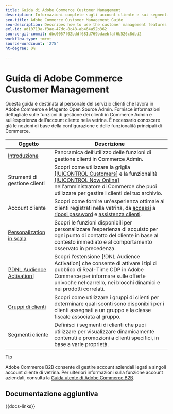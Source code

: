```yaml
---
title: Guida di Adobe Commerce Customer Management
description: Informazioni complete sugli account cliente e sui segmenti per gli amministratori di Adobe Commerce e Magento Open Source, inclusa la configurazione.
seo-title: Adobe Commerce Customer Management Guide
seo-description: Describes how to use the customer management features in Adobe Commerce or Magento Open Source.
exl-id: ad10713a-f3ae-47dc-8c48-ab464a52b362
source-git-commit: dbc0057f02bddf681d769bdaebfaf6b526c8dbd2
workflow-type: tm+mt
source-wordcount: '275'
ht-degree: 0%

---
```



# Guida di Adobe Commerce Customer Management

Questa guida è destinata al personale del servizio clienti che lavora in Adobe Commerce e Magento Open Source Admin. Fornisce informazioni dettagliate sulle funzioni di gestione dei clienti in Commerce Admin e sull’esperienza dell’account cliente nella vetrina. È necessario conoscere già le nozioni di base della configurazione e delle funzionalità principali di Commerce.

| Oggetto | Descrizione |
| ------- | ----------- |
| [Introduzione](customers-introduction.md) | Panoramica dell’utilizzo delle funzioni di gestione clienti in Commerce Admin. |
| Strumenti di gestione clienti | Scopri come utilizzare la griglia [[!UICONTROL Customers]](customers-all.md) e la funzionalità [[!UICONTROL Now Online]](now-online.md) nell&#39;amministratore di Commerce che puoi utilizzare per gestire i clienti del tuo archivio. |
| Account cliente | Scopri come fornire un&#39;esperienza ottimale ai clienti registrati nella vetrina, da [accessi](login-landing-page.md) a [riposi password](password-reset.md) e [assistenza clienti](login-as-customer.md). |
| [Personalization in scala](personalize-scale.md) | Scopri le funzioni disponibili per personalizzare l’esperienza di acquisto per ogni punto di contatto del cliente in base al contesto immediato e al comportamento osservato in precedenza. |
| [[!DNL Audience Activation]](audience-activation.md) | Scopri l’estensione [!DNL Audience Activation] che consente di attivare i tipi di pubblico di Real-Time CDP in Adobe Commerce per informare sulle offerte univoche nel carrello, nei blocchi dinamici e nei prodotti correlati. |
| [Gruppi di clienti](customer-groups.md) | Scopri come utilizzare i gruppi di clienti per determinare quali sconti sono disponibili per i clienti assegnati a un gruppo e la classe fiscale associata al gruppo. |
| [Segmenti cliente](customer-segments.md) | Definisci i segmenti di clienti che puoi utilizzare per visualizzare dinamicamente contenuti e promozioni a clienti specifici, in base a varie proprietà. |

>[!TIP]
>
>Adobe Commerce B2B consente di gestire account aziendali legati a singoli account cliente di vetrina. Per ulteriori informazioni sulla funzione account aziendali, consulta la [Guida utente di Adobe Commerce B2B](../b2b/account-companies.md).

## Documentazione aggiuntiva

{{docs-links}}
